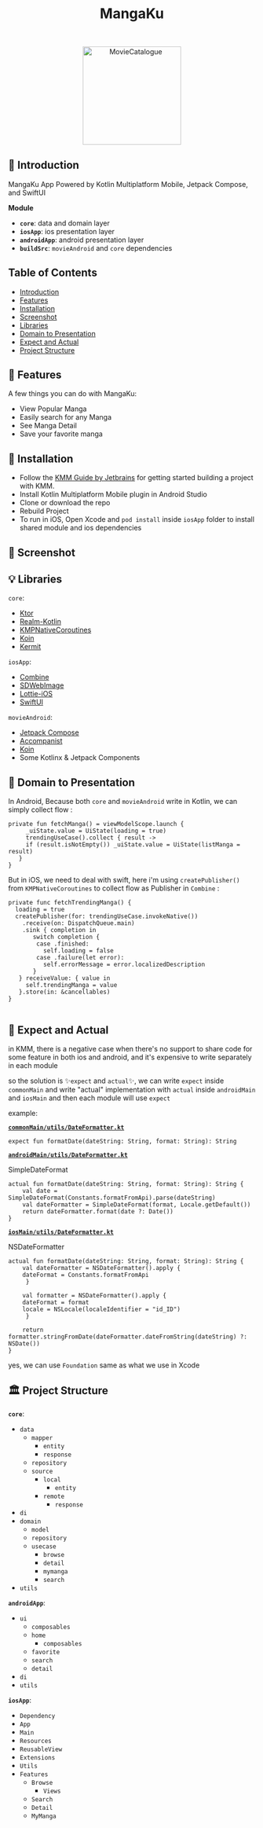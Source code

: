 <h1 align="center"> MangaKu</h1> <br>
<p align="center">
  <a href="https://gitpoint.co/">
    <img alt="MovieCatalogue" title="MovieCatalogue" src="https://external-content.duckduckgo.com/iu/?u=https%3A%2F%2Fapptractor.ru%2Fwp-content%2Fuploads%2F2020%2F09%2Fkotlin-main.png&f=1&nofb=1" width="200">
  </a>
</p>

## <a name="introduction"></a> 🤖 Introduction

MangaKu App Powered by Kotlin Multiplatform Mobile, Jetpack Compose, and SwiftUI

**Module**

* **`core`**: data and domain layer
* **`iosApp`**: ios presentation layer
* **`androidApp`**: android presentation layer
* **`buildSrc`**: `movieAndroid` and `core` dependencies

## Table of Contents

- [Introduction](#introduction)
- [Features](#features)
- [Installation](#installation)
- [Screenshot](#screenshot)
- [Libraries](#libraries)
- [Domain to Presentation](#domain-to-presentation)
- [Expect and Actual](#expect-actual)
- [Project Structure](#project-structure)

## <a name="features"></a> 🦾 Features

A few things you can do with MangaKu:

* View Popular Manga
* Easily search for any Manga
* See Manga Detail
* Save your favorite manga

## <a name="installation"></a> 🚗 Installation

- Follow the [KMM Guide by Jetbrains](https://kotlinlang.org/docs/kmm-overview.html) for getting started building a project with KMM.
- Install Kotlin Multiplatform Mobile plugin in Android Studio
- Clone or download the repo
- Rebuild Project
- To run in iOS, Open Xcode and `pod install` inside `iosApp` folder to install shared module and ios dependencies

<!-- **Development Keys**: The `apiKey` in [`utils/Constants.kt`](https://code.nbs.dev/nbs-mobile/kmm-movie-db/-/blob/main/core/src/commonMain/kotlin/com/uwaisalqadri/moviecatalogue/utils/Constants.kt) are generated from [TMDB](https://www.themoviedb.org/), generate your own in [themoviedb.org/settings/api](https://www.themoviedb.org/settings/api). -->

## <a name="screenshot"></a> 📸 Screenshot

<!-- <p align="center">
  <img src = "https://i.ibb.co/K0fPv1s/Screen-Shot-2021-10-04-at-13-56-33.png" width=400>
</p> -->

## <a name="libraries"></a> 💡 Libraries

`core`:
* [Ktor](https://github.com/ktorio/ktor)
* [Realm-Kotlin](https://github.com/realm/realm-kotlin)
* [KMPNativeCoroutines](https://github.com/rickclephas/KMP-NativeCoroutines)
* [Koin](https://github.com/InsertKoinIO/koin)
* [Kermit](https://github.com/touchlab/Kermit)

`iosApp`:
* [Combine](https://developer.apple.com/documentation/combine)
* [SDWebImage](https://github.com/SDWebImage/SDWebImage)
* [Lottie-iOS](https://github.com/airbnb/lottie-ios)
* [SwiftUI](https://developer.apple.com/documentation/swiftui)

`movieAndroid`:
* [Jetpack Compose](https://developer.android.com/jetpack/compose)
* [Accompanist](https://github.com/google/accompanist)
* [Koin](https://github.com/InsertKoinIO/koin)
* Some Kotlinx & Jetpack Components

## <a name="domain-to-presentation"></a> 💨 Domain to Presentation
In Android, Because both `core` and `movieAndroid` write in Kotlin, we can simply collect flow :
```
private fun fetchManga() = viewModelScope.launch {
     _uiState.value = UiState(loading = true)
     trendingUseCase().collect { result ->
     if (result.isNotEmpty()) _uiState.value = UiState(listManga = result)    
   }
}

```

But in iOS, we need to deal with swift, here i'm using `createPublisher()` from `KMPNativeCoroutines` to collect flow as Publisher in `Combine` :

```
private func fetchTrendingManga() {
  loading = true
  createPublisher(for: trendingUseCase.invokeNative())
    .receive(on: DispatchQueue.main)
    .sink { completion in
       switch completion {
        case .finished:
          self.loading = false
        case .failure(let error):
          self.errorMessage = error.localizedDescription
       }
   } receiveValue: { value in
     self.trendingManga = value
   }.store(in: &cancellables)
}


```
## <a name="expect-actual"></a> 🚀 Expect and Actual
in KMM, there is a negative case when there's no support to share code for some feature in both ios and android, and it's expensive to write separately in each module

so the solution is ✨`expect` and `actual`✨, we can write `expect` inside `commonMain` and write "actual" implementation with `actual` inside `androidMain` and `iosMain`
and then each module will use `expect`

example:

[**`commonMain/utils/DateFormatter.kt`**](https://github.com/uwaisalqadri/MangaKu/blob/master/core/src/commonMain/kotlin/com/uwaisalqadri/mangaku/utils/DateFormatter.kt)
```
expect fun formatDate(dateString: String, format: String): String
```

[**`androidMain/utils/DateFormatter.kt`**](https://github.com/uwaisalqadri/MangaKu/blob/master/core/src/androidMain/kotlin/com/uwaisalqadri/mangaku/utils/DateFormatter.kt)

SimpleDateFormat

```
actual fun formatDate(dateString: String, format: String): String {
    val date = SimpleDateFormat(Constants.formatFromApi).parse(dateString)
    val dateFormatter = SimpleDateFormat(format, Locale.getDefault())
    return dateFormatter.format(date ?: Date())
}

```

[**`iosMain/utils/DateFormatter.kt`**](https://github.com/uwaisalqadri/MangaKu/blob/master/core/src/iosMain/kotlin/com/uwaisalqadri/mangaku/utils/DateFormatter.kt)

NSDateFormatter

```
actual fun formatDate(dateString: String, format: String): String {
    val dateFormatter = NSDateFormatter().apply {
	dateFormat = Constants.formatFromApi
     }

    val formatter = NSDateFormatter().apply {
	dateFormat = format
	locale = NSLocale(localeIdentifier = "id_ID")
     }

    return formatter.stringFromDate(dateFormatter.dateFromString(dateString) ?: NSDate())
}

```
yes, we can use `Foundation` same as what we use in Xcode

## <a name="project-structure"></a> 🏛 Project Structure
**`core`**:

* `data`
  - `mapper`
    - `entity`
    - `response`
  - `repository`
  - `source`
    - `local`
    	- `entity`
    - `remote`
      - `response`
* `di`
* `domain`
  - `model`
  - `repository`
  - `usecase`
    - `browse`
    - `detail`
    - `mymanga`
    - `search` 
* `utils`

**`androidApp`**:
 - `ui`
    - `composables`
    - `home`
      - `composables`
    - `favorite`
    - `search`
    - `detail` 
- `di`
- `utils`

**`iosApp`**: 
 - `Dependency`
 - `App`
 - `Main`
 - `Resources`
 - `ReusableView`
 - `Extensions`
 - `Utils`
 - `Features`
    - `Browse`
        - `Views`
    - `Search`
    - `Detail`
    - `MyManga`
